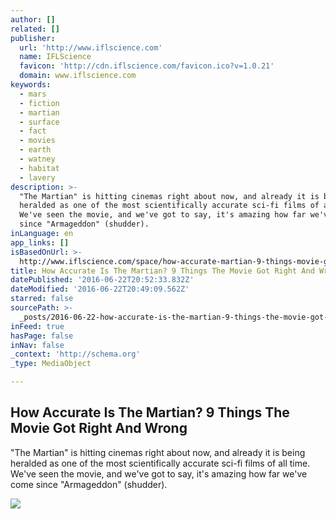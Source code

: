 ```yaml
---
author: []
related: []
publisher:
  url: 'http://www.iflscience.com'
  name: IFLScience
  favicon: 'http://cdn.iflscience.com/favicon.ico?v=1.0.21'
  domain: www.iflscience.com
keywords:
  - mars
  - fiction
  - martian
  - surface
  - fact
  - movies
  - earth
  - watney
  - habitat
  - lavery
description: >-
  "The Martian" is hitting cinemas right about now, and already it is being
  heralded as one of the most scientifically accurate sci-fi films of all time.
  We've seen the movie, and we've got to say, it's amazing how far we've come
  since "Armageddon" (shudder).
inLanguage: en
app_links: []
isBasedOnUrl: >-
  http://www.iflscience.com/space/how-accurate-martian-9-things-movie-got-right-and-wrong/
title: How Accurate Is The Martian? 9 Things The Movie Got Right And Wrong
datePublished: '2016-06-22T20:52:33.832Z'
dateModified: '2016-06-22T20:49:09.562Z'
starred: false
sourcePath: >-
  _posts/2016-06-22-how-accurate-is-the-martian-9-things-the-movie-got-right-an.md
inFeed: true
hasPage: false
inNav: false
_context: 'http://schema.org'
_type: MediaObject

---
```

<article style=""><h1>How Accurate Is The Martian? 9 Things The Movie Got Right And Wrong</h1><p>"The Martian" is hitting cinemas right about now, and already it is being heralded as one of the most scientifically accurate sci-fi films of all time. We've seen the movie, and we've got to say, it's amazing how far we've come since "Armageddon" (shudder).</p><img src="http://cdn.iflscience.com/images/9e4c0167-40f9-5aca-82d6-0011c4a33c4c/default-1464368009-2627-how-accurate-is-the-martian-9-things-the-movie-got-right-and-wrong.JPG" /></article>